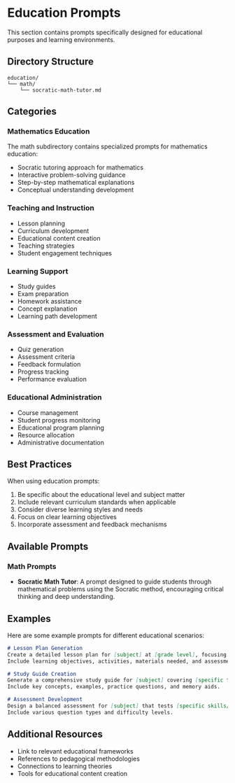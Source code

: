 # Education Prompts

This section contains prompts specifically designed for educational purposes and learning environments.

## Directory Structure

```
education/
└── math/
    └── socratic-math-tutor.md
```

## Categories

### Mathematics Education
The math subdirectory contains specialized prompts for mathematics education:
- Socratic tutoring approach for mathematics
- Interactive problem-solving guidance
- Step-by-step mathematical explanations
- Conceptual understanding development

### Teaching and Instruction
- Lesson planning
- Curriculum development
- Educational content creation
- Teaching strategies
- Student engagement techniques

### Learning Support
- Study guides
- Exam preparation
- Homework assistance
- Concept explanation
- Learning path development

### Assessment and Evaluation
- Quiz generation
- Assessment criteria
- Feedback formulation
- Progress tracking
- Performance evaluation

### Educational Administration
- Course management
- Student progress monitoring
- Educational program planning
- Resource allocation
- Administrative documentation

## Best Practices

When using education prompts:
1. Be specific about the educational level and subject matter
2. Include relevant curriculum standards when applicable
3. Consider diverse learning styles and needs
4. Focus on clear learning objectives
5. Incorporate assessment and feedback mechanisms

## Available Prompts

### Math Prompts
- **Socratic Math Tutor**: A prompt designed to guide students through mathematical problems using the Socratic method, encouraging critical thinking and deep understanding.

## Examples

Here are some example prompts for different educational scenarios:

```markdown
# Lesson Plan Generation
Create a detailed lesson plan for [subject] at [grade level], focusing on [specific topic].
Include learning objectives, activities, materials needed, and assessment methods.

# Study Guide Creation
Generate a comprehensive study guide for [subject] covering [specific topics].
Include key concepts, examples, practice questions, and memory aids.

# Assessment Development
Design a balanced assessment for [subject] that tests [specific skills/knowledge].
Include various question types and difficulty levels.
```

## Additional Resources

- Link to relevant educational frameworks
- References to pedagogical methodologies
- Connections to learning theories
- Tools for educational content creation 